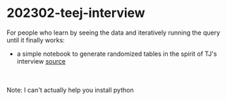 # 202302-teej-interview
For people who learn by seeing the data and iteratively running the query until it finally works:
- a simple notebook to generate randomized tables in the spirit of TJ's interview [source](https://twitter.com/teej_m/status/1626694269879881728)


<br><br>
Note: I can't actually help you install python

